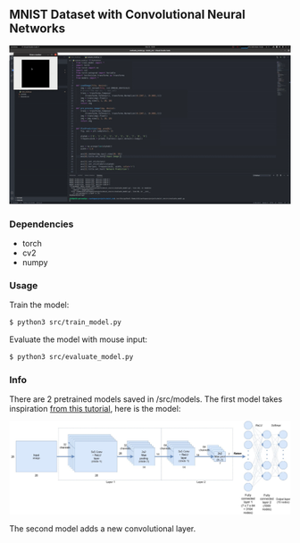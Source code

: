## MNIST Dataset with Convolutional Neural Networks

![Alt Text](./media/thumbnail_video.gif)

### Dependencies 
* torch
* cv2 
* numpy

### Usage
Train the model:

```bash
$ python3 src/train_model.py
```

Evaluate the model with mouse input:

```bash
$ python3 src/evaluate_model.py
```

### Info
There are 2 pretrained models saved in /src/models. The first model takes inspiration [from this tutorial](https://adventuresinmachinelearning.com/convolutional-neural-networks-tutorial-in-pytorch/), here is the model:


![alt text](./media/model_diagram.jpeg)


The second model adds a new convolutional layer. 

